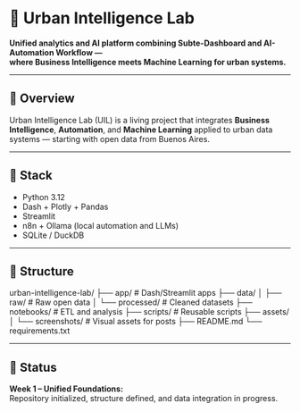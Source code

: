 # 🧠 Urban Intelligence Lab

**Unified analytics and AI platform combining Subte-Dashboard and AI-Automation Workflow —  
where Business Intelligence meets Machine Learning for urban systems.**

---

## 🌆 Overview

Urban Intelligence Lab (UIL) is a living project that integrates **Business Intelligence**, **Automation**, and **Machine Learning** applied to urban data systems — starting with open data from Buenos Aires.

---

## 🧩 Stack

- Python 3.12  
- Dash + Plotly + Pandas  
- Streamlit  
- n8n + Ollama (local automation and LLMs)  
- SQLite / DuckDB

---

## 📁 Structure

urban-intelligence-lab/
├── app/ # Dash/Streamlit apps
├── data/
│ ├── raw/ # Raw open data
│ └── processed/ # Cleaned datasets
├── notebooks/ # ETL and analysis
├── scripts/ # Reusable scripts
├── assets/
│ └── screenshots/ # Visual assets for posts
├── README.md
└── requirements.txt


---

## 🚀 Status

**Week 1 – Unified Foundations:**  
Repository initialized, structure defined, and data integration in progress.
